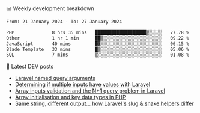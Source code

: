📊 Weekly development breakdown
<!--START_SECTION:waka-->

```txt
From: 21 January 2024 - To: 27 January 2024

PHP              8 hrs 35 mins   ███████████████████▒░░░░░   77.78 %
Other            1 hr 1 min      ██▒░░░░░░░░░░░░░░░░░░░░░░   09.22 %
JavaScript       40 mins         █▓░░░░░░░░░░░░░░░░░░░░░░░   06.15 %
Blade Template   33 mins         █▒░░░░░░░░░░░░░░░░░░░░░░░   05.06 %
SQL              7 mins          ▒░░░░░░░░░░░░░░░░░░░░░░░░   01.08 %
```

<!--END_SECTION:waka-->

📕 Latest DEV posts
<!-- BLOG-POST-LIST:START -->
- [Laravel named query arguments](https://dev.to/michaelvickersuk/laravel-named-query-arguments-28kd)
- [Determining if multiple inputs have values with Laravel](https://dev.to/michaelvickersuk/determining-if-multiple-inputs-have-values-with-laravel-km6)
- [Array inputs validation and the N+1 query problem in Laravel](https://dev.to/michaelvickersuk/array-inputs-validation-and-the-n1-query-problem-in-laravel-2agb)
- [Array initialisation and key data types in PHP](https://dev.to/michaelvickersuk/array-initialisation-and-key-data-types-in-php-1e5b)
- [Same string, different output... how Laravel&#39;s slug &amp; snake helpers differ](https://dev.to/michaelvickersuk/same-string-different-output-how-laravels-slug-snake-helpers-differ-1ccj)
<!-- BLOG-POST-LIST:END -->
